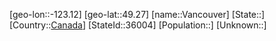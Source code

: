 ﻿---
location: [49.27,-123.12]
type: City
tags:
- geo/City


SpocWebEntityId: 35198
isDeleted: false
confidential: public

---
[geo-lon::-123.12]
[geo-lat::49.27]
[name::Vancouver]
[State::]
[Country::[Canada](geo/Continent/North-America/Canada.md)]
[StateId::36004]
[Population::]
[Unknown::]

